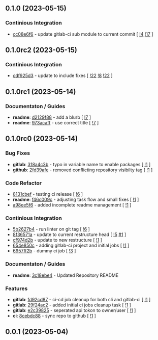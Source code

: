 ## 0.1.0 (2023-05-15)

### Continious Integration

- [cc08e6f6](https://gitlab.com/nofusscomputing/projects/ansible/git_configuration/-/commit/cc08e6f6af570ca5b2ec9562f6ef1cf10620b45e) - update gitlab-ci sub module to current commit [ [!4](https://gitlab.com/nofusscomputing/projects/ansible/git_configuration/-/merge_requests/4) [!17](https://gitlab.com/nofusscomputing/projects/ansible/git_configuration/-/merge_requests/17) ]

## 0.1.0rc2 (2023-05-15)

### Continious Integration

- [cdf925d3](https://gitlab.com/nofusscomputing/projects/ansible/git_configuration/-/commit/cdf925d38ecb9a20b373d2c1f9c9928d514c4e3c) - update to include fixes [ [!22](https://gitlab.com/nofusscomputing/projects/ansible/git_configuration/-/merge_requests/22) [!8](https://gitlab.com/nofusscomputing/projects/ansible/git_configuration/-/merge_requests/8) [!22](https://gitlab.com/nofusscomputing/projects/ansible/git_configuration/-/merge_requests/22) ]

## 0.1.0rc1 (2023-05-14)

### Documentaton / Guides

- **readme**: [d2129f88](https://gitlab.com/nofusscomputing/projects/ansible/git_configuration/-/commit/d2129f88423f4f8ad47871fdef344c9641885528) - add a blurb [ [!7](https://gitlab.com/nofusscomputing/projects/ansible/git_configuration/-/merge_requests/7) ]
- **readme**: [973acaff](https://gitlab.com/nofusscomputing/projects/ansible/git_configuration/-/commit/973acaffed5bb460878b2796caf2652abf1f044c) - use correct title [ [!7](https://gitlab.com/nofusscomputing/projects/ansible/git_configuration/-/merge_requests/7) ]

## 0.1.0rc0 (2023-05-14)

### Bug Fixes

- **gitlab**: [318a4c3b](https://gitlab.com/nofusscomputing/projects/ansible/git_configuration/-/commit/318a4c3ba14863215bc3e3ad3904ca088b15b765) - typo in variable name to enable packages [ [!1](https://gitlab.com/nofusscomputing/projects/ansible/git_configuration/-/merge_requests/1) ]
- **github**: [2fd39afe](https://gitlab.com/nofusscomputing/projects/ansible/git_configuration/-/commit/2fd39afed5824375700803582bc798e723e6fcfa) - removed conflicting repository visibilty tag [ [!1](https://gitlab.com/nofusscomputing/projects/ansible/git_configuration/-/merge_requests/1) ]

### Code Refactor

- [8131cbef](https://gitlab.com/nofusscomputing/projects/ansible/git_configuration/-/commit/8131cbef6c43b9b935fa07001c1499d6d7c12153) - testing ci release [ [!6](https://gitlab.com/nofusscomputing/projects/ansible/git_configuration/-/merge_requests/6) ]
- **readme**: [f46c009c](https://gitlab.com/nofusscomputing/projects/ansible/git_configuration/-/commit/f46c009cf12490ae7135bdd57100f13c7ce01fac) - adjusting task flow and small fixes [ [!1](https://gitlab.com/nofusscomputing/projects/ansible/git_configuration/-/merge_requests/1) ]
- [a98ee5f6](https://gitlab.com/nofusscomputing/projects/ansible/git_configuration/-/commit/a98ee5f6776324706ad02ad835ca9fd1ad6d6364) - added incomplete readme management [ [!1](https://gitlab.com/nofusscomputing/projects/ansible/git_configuration/-/merge_requests/1) ]

### Continious Integration

- [5b2627b4](https://gitlab.com/nofusscomputing/projects/ansible/git_configuration/-/commit/5b2627b428d13bf2ede2121c506363393b8227e0) - run linter on git tag [ [!6](https://gitlab.com/nofusscomputing/projects/ansible/git_configuration/-/merge_requests/6) ]
- [8f36571a](https://gitlab.com/nofusscomputing/projects/ansible/git_configuration/-/commit/8f36571a515082dec987339052763dd50542c1e7) - update to current restructure head [ [!5](https://gitlab.com/nofusscomputing/projects/ansible/git_configuration/-/merge_requests/5) [#1](https://gitlab.com/nofusscomputing/projects/ansible/git_configuration/-/issues/1) ]
- [cf974d2b](https://gitlab.com/nofusscomputing/projects/ansible/git_configuration/-/commit/cf974d2bb0fcecc30a05de8d6c0030c0fb0ecc25) - update to new restructure [ [!1](https://gitlab.com/nofusscomputing/projects/ansible/git_configuration/-/merge_requests/1) ]
- [654e850c](https://gitlab.com/nofusscomputing/projects/ansible/git_configuration/-/commit/654e850c5ae61e3a420f4d9d34cc0777d5bb6882) - adding gitlab-ci project and initial jobs [ [!1](https://gitlab.com/nofusscomputing/projects/ansible/git_configuration/-/merge_requests/1) ]
- [6957ff2b](https://gitlab.com/nofusscomputing/projects/ansible/git_configuration/-/commit/6957ff2bb62b61042a0b9133c9855aad9d592539) - dummy ci job [ [!3](https://gitlab.com/nofusscomputing/projects/ansible/git_configuration/-/merge_requests/3) ]

### Documentaton / Guides

- **readme**: [3c18ebe4](https://gitlab.com/nofusscomputing/projects/ansible/git_configuration/-/commit/3c18ebe49c85e25d22dde567c79331468aea1bc5) - Updated Repository README

### Features

- **gitlab**: [fd92cd87](https://gitlab.com/nofusscomputing/projects/ansible/git_configuration/-/commit/fd92cd87a24f049859cf2e40a716459508e7c43d) - ci-cd job cleanup for both cli and gitlab-ci [ [!1](https://gitlab.com/nofusscomputing/projects/ansible/git_configuration/-/merge_requests/1) ]
- **gitlab**: [29f24ac2](https://gitlab.com/nofusscomputing/projects/ansible/git_configuration/-/commit/29f24ac218713f2e85e537f47503da306082dddd) - added initial ci jobs cleanup task [ [!1](https://gitlab.com/nofusscomputing/projects/ansible/git_configuration/-/merge_requests/1) ]
- **gitlab**: [e2c39825](https://gitlab.com/nofusscomputing/projects/ansible/git_configuration/-/commit/e2c39825877965805d27feebaa251b5366b38cbe) - seperated api tokon to owner/user [ [!1](https://gitlab.com/nofusscomputing/projects/ansible/git_configuration/-/merge_requests/1) ]
- **ci**: [8cebdc88](https://gitlab.com/nofusscomputing/projects/ansible/git_configuration/-/commit/8cebdc88f4d8f0367c73151399700c04514d1c31) - sync repo to github [ [!1](https://gitlab.com/nofusscomputing/projects/ansible/git_configuration/-/merge_requests/1) ]

## 0.0.1 (2023-05-04)
